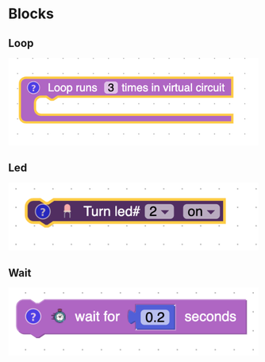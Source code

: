 # Blocks

## Loop

![loop block](assets/blocks/loop.png)

## Led

![loop block](assets/blocks/led.png)

## Wait

![loop block](assets/blocks/wait.png)


